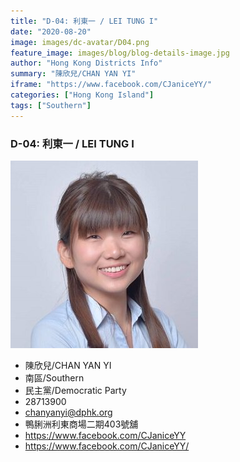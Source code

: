 ```yaml
---
title: "D-04: 利東一 / LEI TUNG I"
date: "2020-08-20"
image: images/dc-avatar/D04.png
feature_image: images/blog/blog-details-image.jpg
author: "Hong Kong Districts Info"
summary: "陳欣兒/CHAN YAN YI"
iframe: "https://www.facebook.com/CJaniceYY/"
categories: ["Hong Kong Island"]
tags: ["Southern"]
---
```


### D-04: 利東一 / LEI TUNG I  
![](/images/dc-avatar/D04.png)  

 - 陳欣兒/CHAN YAN YI  
 - 南區/Southern  
 - 民主黨/Democratic Party  
 - 28713900  
 - chanyanyi@dphk.org  
 - 鴨脷洲利東商場二期403號舖  
 - https://www.facebook.com/CJaniceYY  
 - https://www.facebook.com/CJaniceYY/
